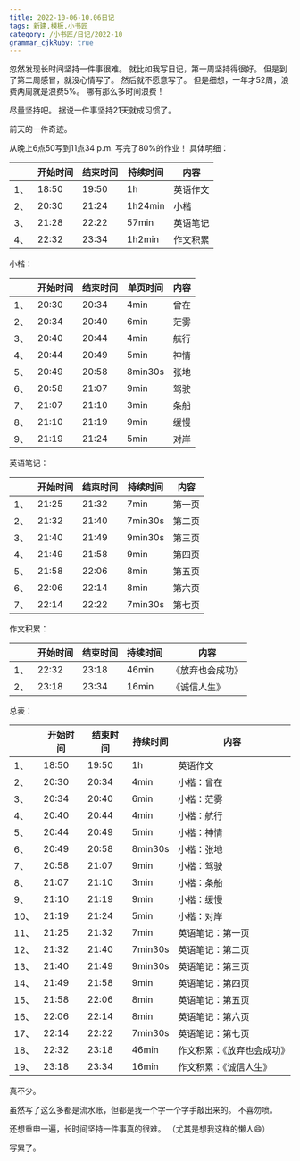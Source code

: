 ```yaml
---
title: 2022-10-06-10.06日记
tags: 新建,模板,小书匠
category: /小书匠/日记/2022-10
grammar_cjkRuby: true
---
```



忽然发现长时间坚持一件事很难。
就比如我写日记，第一周坚持得很好。
但是到了第二周感冒，就没心情写了。
然后就不愿意写了。
但是细想，一年才52周，浪费两周就是浪费5%。
哪有那么多时间浪费！

尽量坚持吧。
据说一件事坚持21天就成习惯了。

前天的一件奇迹。

从晚上6点50写到11点34 p.m.
写完了80%的作业！
具体明细：

|    | 开始时间 | 结束时间 | 持续时间 | 内容     |
| -- | -------- | -------- | -------- | -------- |
| 1、| 18:50    | 19:50    | 1h       | 英语作文 |
| 2、| 20:30    | 21:24    | 1h24min  | 小楷     |
| 3、| 21:28    | 22:22    | 57min    | 英语笔记 |
| 4、| 22:32    | 23:34    | 1h2min   | 作文积累 |

小楷：

|    | 开始时间 | 结束时间 | 单页时间 | 内容 |
| -- | -------- | -------- | -------- | ---- |
| 1、| 20:30    | 20:34    | 4min     | 曾在 |
| 2、| 20:34    | 20:40    | 6min     | 茫雾 |
| 3、| 20:40    | 20:44    | 4min     | 航行 |
| 4、| 20:44    | 20:49    | 5min     | 神情 |
| 5、| 20:49    | 20:58    | 8min30s  | 张地 |
| 6、| 20:58    | 21:07    | 9min     | 驾驶 |
| 7、| 21:07    | 21:10    | 3min     | 条船 |
| 8、| 21:10    | 21:19    | 9min     | 缓慢 |
| 9、| 21:19    | 21:24    | 5min     | 对岸 |

英语笔记：

|     | 开始时间 | 结束时间 | 持续时间 | 内容   |
| -- | -------- | -------- | -------- | ----- |
| 1、| 21:25    | 21:32    | 7min     | 第一页 |
| 2、| 21:32    | 21:40    | 7min30s  | 第二页 |
| 3、| 21:40    | 21:49    | 9min30s  | 第三页 |
| 4、| 21:49    | 21:58    | 9min     | 第四页 |
| 5、| 21:58    | 22:06    | 8min     | 第五页 |
| 6、| 22:06    | 22:14    | 8min     | 第六页 |
| 7、| 22:14    | 22:22    | 7min30s  | 第七页 |

作文积累：

|     | 开始时间 | 结束时间 | 持续时间 | 内容             |
| -- | -------- | -------- | -------- | --------------- |
| 1、| 22:32    | 23:18    | 46min    | 《放弃也会成功》|
| 2、| 23:18    | 23:34    | 16min    | 《诚信人生》   |

总表：

|    | 开始时间 | 结束时间 | 持续时间 | 内容             |
| -- | -------- | -------- | -------- | ---------------- |
| 1、| 18:50    | 19:50    | 1h       | 英语作文 |
| 2、| 20:30    | 20:34    | 4min     | 小楷：曾在             |
| 3、| 20:34    | 20:40    | 6min     | 小楷：茫雾             |
| 4、| 20:40    | 20:44    | 4min     | 小楷：航行             |
| 5、| 20:44    | 20:49    | 5min     | 小楷：神情             |
| 6、| 20:49    | 20:58    | 8min30s  | 小楷：张地             |
| 7、| 20:58    | 21:07    | 9min     | 小楷：驾驶             |
| 8、| 21:07    | 21:10    | 3min     | 小楷：条船             |
| 9、| 21:10    | 21:19    | 9min     | 小楷：缓慢             |
| 10、| 21:19    | 21:24    | 5min     | 小楷：对岸             |
| 11、| 21:25    | 21:32    | 7min     | 英语笔记：第一页           |
| 12、| 21:32    | 21:40    | 7min30s  | 英语笔记：第二页           |
| 13、| 21:40    | 21:49    | 9min30s  | 英语笔记：第三页           |
| 14、| 21:49    | 21:58    | 9min     | 英语笔记：第四页           |
| 15、| 21:58    | 22:06    | 8min     | 英语笔记：第五页           |
| 16、| 22:06    | 22:14    | 8min     | 英语笔记：第六页           |
| 17、| 22:14    | 22:22    | 7min30s  | 英语笔记：第七页           |
| 18、| 22:32    | 23:18    | 46min    | 作文积累：《放弃也会成功》 |
| 19、| 23:18    | 23:34    | 16min    | 作文积累：《诚信人生》     |

真不少。

虽然写了这么多都是流水账，但都是我一个字一个字手敲出来的。
不喜勿喷。

还想重申一遍，长时间坚持一件事真的很难。
（尤其是想我这样的懒人😄）

写累了。